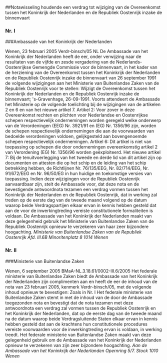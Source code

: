 <meta http-equiv='Content-Type' content='text/html; charset=utf-8' />

##Notawisseling houdende een verdrag tot wijziging van de Overeenkomst tussen het Koninkrijk der Nederlanden en de Republiek Oostenrijk inzake de binnenvaart

### Nr.  I  

###Ambassade van het Koninkrijk der Nederlanden

Wenen, 23 februari 2005 Verdr-binsch/05 NL De Ambassade van het Koninkrijk der Nederlanden heeft de eer, onder verwijzing naar de resultaten van de vijfde en zesde vergadering van de Nederlands-Oostenrijkse Gemengde Commissie voor de binnenvaart, in het kader van de herziening van de Overeenkomst tussen het Koninkrijk der Nederlanden en de Republiek Oostenrijk inzake de binnenvaart van 26 september 1991 de volgende wijzigingen aan het Ministerie van Buitenlandse Zaken van de Republiek Oostenrijk voor te stellen:  Wijzigt de Overeenkomst tussen het Koninkrijk der Nederlanden en de Republiek Oostenrijk inzake de binnenvaart; 's-Gravenhage, 26-09-1991.  Voorts attendeert de Ambassade het Ministerie op de volgende toelichting bij de wijzigingen van de artikelen 2 en 6 en van het nieuwe artikel 7. Artikel 2: Voor zover in deze Overeenkomst rechten en plichten voor Nederlandse en Oostenrijkse schepen respectievelijk ondernemingen worden geregeld welke onderwerp van de Verordeningen (EEG) Nr. 3921/91 en (EG) Nr. 1356/96 zijn, worden de schepen respectievelijk ondernemingen die aan de voorwaarden van bedoelde verordeningen voldoen, gelijkgesteld aan bovengenoemde schepen respectievelijk ondernemingen. Artikel 6: Dit artikel is niet van toepassing op schepen die door ondernemingen overeenkomstig artikel 2 van Verordening (EG) Nr. 1356/96 worden geëxploiteerd. Het nieuwe artikel 7: Bij de tenuitvoerlegging van het tweede en derde lid van dit artikel zijn op documenten en attesten die op het schip en de leiding van het schip betrekking hebben, de Richtlijnen Nr. 76/135/EEG, Nr. 82/714/EEG, Nr. 91/672/EEG en Nr. 96/50/EG in hun huidige en toekomstige versies van toepassing. Indien deze wijzigingen voor de Republiek Oostenrijk aanvaardbaar zijn, stelt de Ambassade voor, dat deze nota en de bevestigende antwoordnota tezamen een verdrag vormen tussen het Koninkrijk der Nederlanden en de Republiek Oostenrijk, dat in werking zal treden op de eerste dag van de tweede maand volgend op de datum waarop beide Verdragspartijen elkaar ervan in kennis hebben gesteld dat aan de voor de inwerkingtreding vereiste constitutionele formaliteiten is voldaan. De Ambassade van het Koninkrijk der Nederlanden maakt van deze gelegenheid gebruik het Ministerie van Buitenlandse Zaken van de Republiek Oostenrijk opnieuw te verzekeren van haar zeer bijzondere hoogachting.    *Ministerie van Buitenlandse Zaken van de Republiek Oostenrijk*   *Afd. III.6B*   *Minoritenplatz 8*   *1014 Wenen*    

### Nr.  II  

###Ministerie van Buitenlandse Zaken

Wenen, 6 september 2005 BMaA-NL.3.18.61/0002-III.6/2005 Het federale ministerie van Buitenlandse Zaken biedt de Ambassade van het Koninkrijk der Nederlanden zijn complimenten aan en heeft de eer de inhoud van de nota van 23 februari 2005, kenmerk Verdr-binsch/05, met de volgende inhoud opnieuw te bevestigen:  Zoals in Nr. I  Het federale ministerie van Buitenlandse Zaken stemt in met de inhoud van de door de Ambassade toegezonden nota en bevestigt dat de nota tezamen met deze antwoordnota een verdrag zal vormen tussen de Republiek Oostenrijk en het Koninkrijk der Nederlanden, dat op de eerste dag van de tweede maand na de datum waarop beide Verdragsluitende Staten elkaar ervan in kennis hebben gesteld dat aan de krachtens hun constitutionele procedures vereiste voorwaarden voor de inwerkingtreding ervan is voldaan, in werking treedt. Het federale ministerie van Buitenlandse Zaken maakt van deze gelegenheid gebruik om de Ambassade van het Koninkrijk der Nederlanden opnieuw te verzekeren van zijn zeer bijzondere hoogachting.    *Aan de Ambassade van het Koninkrijk der Nederlanden*   *Opernring 5/7. Stock*   *1010 Wenen*    
